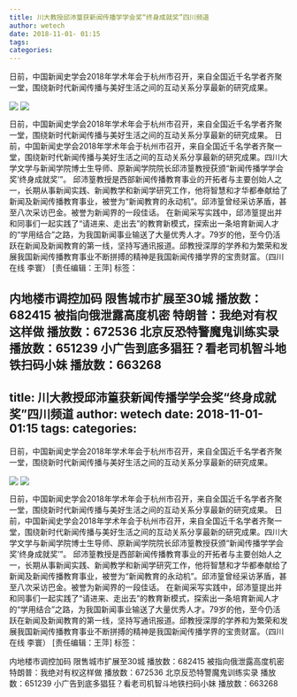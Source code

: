 ```yaml
---
title: 川大教授邱沛篁获新闻传播学学会奖“终身成就奖”四川频道
author: wetech
date: 2018-11-01- 01:15
tags: 
categories: 
---
```

日前，中国新闻史学会2018年学术年会于杭州市召开，来自全国近千名学者齐聚一堂，围绕新时代新闻传播与美好生活之间的互动关系分享最新的研究成果。
<!-- more -->
                
<img align="center" border="0" src="http://p0.ifengimg.com/fck/2018_44/655b3a779ab32d9_w500_h333.jpg" />
                
<img align="center" border="0" src="http://p2.ifengimg.com/a/2016/0810/204c433878d5cf9size1_w16_h16.png" />
                
            
日前，中国新闻史学会2018年学术年会于杭州市召开，来自全国近千名学者齐聚一堂，围绕新时代新闻传播与美好生活之间的互动关系分享最新的研究成果。
日前，中国新闻史学会2018年学术年会于杭州市召开，来自全国近千名学者齐聚一堂，围绕新时代新闻传播与美好生活之间的互动关系分享最新的研究成果。四川大学文学与新闻学院博士生导师、原新闻学院院长邱沛篁教授获颁“新闻传播学学会奖‘终身成就奖’”。
邱沛篁教授是西部新闻传播教育事业的开拓者与主要创始人之一，长期从事新闻实践、新闻教学和新闻学研究工作，他将智慧和才华都奉献给了新闻及新闻传播教育事业，被誉为“新闻教育的永动机”。邱沛篁曾经采访茅盾，甚至八次采访巴金。被誉为新闻界的一段佳话。
在新闻采写实践中，邱沛篁提出并和同事们一起实践了“请进来、走出去”的教育新模式，探索出一条培育新闻人才的“学用结合”之路，为我国新闻事业输送了大量优秀人才。79岁的他，至今仍活跃在新闻及新闻教育的第一线，坚持写通讯报道。邱教授深厚的学养和为繁荣和发展我国新闻传播教育事业不断拼搏的精神是我国新闻传播学界的宝贵财富。（四川在线 李寰）
[责任编辑：王萍]
标签：
 
 
 
 
 
 
 
 
             
内地楼市调控加码 限售城市扩展至30城
播放数：682415
被指向俄泄露高度机密 特朗普：我绝对有权这样做
播放数：672536
北京反恐特警魔鬼训练实录
播放数：651239
小广告到底多猖狂？看老司机智斗地铁扫码小妹
播放数：663268
---
title: 川大教授邱沛篁获新闻传播学学会奖“终身成就奖”四川频道
author: wetech
date: 2018-11-01- 01:15
tags: 
categories: 
---
日前，中国新闻史学会2018年学术年会于杭州市召开，来自全国近千名学者齐聚一堂，围绕新时代新闻传播与美好生活之间的互动关系分享最新的研究成果。
<!-- more -->
                
<img align="center" border="0" src="http://p0.ifengimg.com/fck/2018_44/655b3a779ab32d9_w500_h333.jpg" />
                
<img align="center" border="0" src="http://p2.ifengimg.com/a/2016/0810/204c433878d5cf9size1_w16_h16.png" />
                
            
日前，中国新闻史学会2018年学术年会于杭州市召开，来自全国近千名学者齐聚一堂，围绕新时代新闻传播与美好生活之间的互动关系分享最新的研究成果。
日前，中国新闻史学会2018年学术年会于杭州市召开，来自全国近千名学者齐聚一堂，围绕新时代新闻传播与美好生活之间的互动关系分享最新的研究成果。四川大学文学与新闻学院博士生导师、原新闻学院院长邱沛篁教授获颁“新闻传播学学会奖‘终身成就奖’”。
邱沛篁教授是西部新闻传播教育事业的开拓者与主要创始人之一，长期从事新闻实践、新闻教学和新闻学研究工作，他将智慧和才华都奉献给了新闻及新闻传播教育事业，被誉为“新闻教育的永动机”。邱沛篁曾经采访茅盾，甚至八次采访巴金。被誉为新闻界的一段佳话。
在新闻采写实践中，邱沛篁提出并和同事们一起实践了“请进来、走出去”的教育新模式，探索出一条培育新闻人才的“学用结合”之路，为我国新闻事业输送了大量优秀人才。79岁的他，至今仍活跃在新闻及新闻教育的第一线，坚持写通讯报道。邱教授深厚的学养和为繁荣和发展我国新闻传播教育事业不断拼搏的精神是我国新闻传播学界的宝贵财富。（四川在线 李寰）
[责任编辑：王萍]
标签：
 
 
 
 
 
 
 
 
             
内地楼市调控加码 限售城市扩展至30城
播放数：682415
被指向俄泄露高度机密 特朗普：我绝对有权这样做
播放数：672536
北京反恐特警魔鬼训练实录
播放数：651239
小广告到底多猖狂？看老司机智斗地铁扫码小妹
播放数：663268
